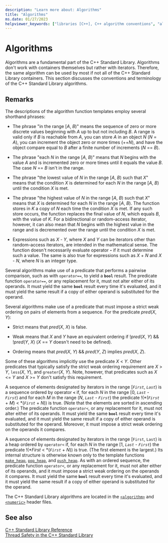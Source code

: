 ```yaml
---
description: "Learn more about: Algorithms"
title: "Algorithms"
ms.date: 01/27/2023
helpviewer_keywords: ["libraries [C++], C++ algorithm conventions", "algorithms [C++], C++", "C++ Standard Library, algorithms", "algorithm template function C++ library conventions", "conventions [C++], C++ algorithm"]
---
```

# Algorithms

Algorithms are a fundamental part of the C++ Standard Library. Algorithms don't work with containers themselves but rather with iterators. Therefore, the same algorithm can be used by most if not all of the C++ Standard Library containers. This section discusses the conventions and terminology of the C++ Standard Library algorithms.

## Remarks

The descriptions of the algorithm function templates employ several shorthand phrases:

- The phrase "in the range \[*A*, *B*)" means the sequence of zero or more discrete values beginning with *A* up to but not including *B*. A range is valid only if *B* is reachable from *A*, you can store *A* in an object *N* (*N* = *A*), you can increment the object zero or more times (++*N*), and have the object compare equal to *B* after a finite number of increments (*N* == *B*).

- The phrase "each *N* in the range \[*A*, *B*)" means that *N* begins with the value *A* and is incremented zero or more times until it equals the value *B*. The case *N* == *B* isn't in the range.

- The phrase "the lowest value of *N* in the range \[*A*, *B*) such that *X*" means that the condition *X* is determined for each *N* in the range \[*A*, *B*) until the condition *X* is met.

- The phrase "the highest value of *N* in the range \[*A*, *B*) such that *X*" means that *X* is determined for each *N* in the range \[*A*, *B*). The function stores in *K* a copy of *N* each time the condition *X* is met. If any such store occurs, the function replaces the final value of *N*, which equals *B*, with the value of *K*. For a bidirectional or random-access iterator, however, it can also mean that *N* begins with the highest value in the range and is decremented over the range until the condition *X* is met.

- Expressions such as *X* - *Y*, where *X* and *Y* can be iterators other than random-access iterators, are intended in the mathematical sense. The function doesn't necessarily evaluate operator **-** if it must determine such a value. The same is also true for expressions such as *X* + *N* and *X* - *N*, where *N* is an integer type.

Several algorithms make use of a predicate that performs a pairwise comparison, such as with `operator==`, to yield a **`bool`** result. The predicate function `operator==`, or any replacement for it, must not alter either of its operands. It must yield the same **`bool`** result every time it's evaluated, and it must yield the same result if a copy of either operand is substituted for the operand.

Several algorithms make use of a predicate that must impose a strict weak ordering on pairs of elements from a sequence. For the predicate *pred*(*X*, *Y*):

- Strict means that *pred*(*X*, *X*) is false.

- Weak means that *X* and *Y* have an equivalent ordering if \!*pred*(*X*, *Y*) && \!*pred*(*Y*, *X*) (*X* == *Y* doesn't need to be defined).

- Ordering means that *pred*(*X*, *Y*) && *pred*(*Y*, *Z*) implies *pred*(*X*, *Z*).

Some of these algorithms implicitly use the predicate *X* \< *Y*. Other predicates that typically satisfy the strict weak ordering requirement are *X* > *Y*, `less`(*X*, *Y*), and `greater`(*X*, *Y*). Note, however, that predicates such as *X* \<= *Y* and *X* >= *Y* don't satisfy this requirement.

A sequence of elements designated by iterators in the range \[*`First`*, *`Last`*) is a sequence ordered by operator **`<`** if, for each *N* in the range \[0, *`Last`* - *`First`*) and for each *M* in the range (*N*, *`Last`* - *`First`*) the predicate \!(\*(*`First`* + *M*) < \*(*`First`* + *N*)) is true. (Note that the elements are sorted in ascending order.) The predicate function `operator<`, or any replacement for it, must not alter either of its operands. It must yield the same **`bool`** result every time it's evaluated, and it must yield the same result if a copy of either operand is substituted for the operand. Moreover, it must impose a strict weak ordering on the operands it compares.

A sequence of elements designated by iterators in the range \[`First`, `Last`) is a heap ordered by `operator<` if, for each *N* in the range \[1, *`Last`* - *`First`*) the predicate \!(\*_First_ < \*(*`First`* + *N*)) is true. (The first element is the largest.) Its internal structure is otherwise known only to the template functions [`make_heap`](algorithm-functions.md#make_heap), [`pop_heap`](algorithm-functions.md#pop_heap), and [`push_heap`](algorithm-functions.md#push_heap). As with an ordered sequence, the predicate function `operator<`, or any replacement for it, must not alter either of its operands, and it must impose a strict weak ordering on the operands it compares. It must yield the same **`bool`** result every time it's evaluated, and it must yield the same result if a copy of either operand is substituted for the operand.

The C++ Standard Library algorithms are located in the [`<algorithm>`](algorithm.md) and [`<numeric>`](numeric.md) header files.

## See also

[C++ Standard Library Reference](cpp-standard-library-reference.md)\
[Thread Safety in the C++ Standard Library](thread-safety-in-the-cpp-standard-library.md)
